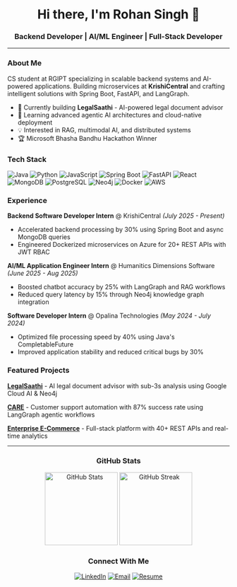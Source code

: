 <div align="center">

# Hi there, I'm Rohan Singh 👋

### Backend Developer | AI/ML Engineer | Full-Stack Developer

</div>

---

### About Me

CS student at RGIPT specializing in scalable backend systems and AI-powered applications. Building microservices at **KrishiCentral** and crafting intelligent solutions with Spring Boot, FastAPI, and LangGraph.

- 🔨 Currently building **LegalSaathi** - AI-powered legal document advisor
- 🌱 Learning advanced agentic AI architectures and cloud-native deployment
- 💡 Interested in RAG, multimodal AI, and distributed systems
- 🏆 Microsoft Bhasha Bandhu Hackathon Winner

### Tech Stack

![Java](https://img.shields.io/badge/Java-ED8B00?style=flat&logo=openjdk&logoColor=white)
![Python](https://img.shields.io/badge/Python-3776AB?style=flat&logo=python&logoColor=white)
![JavaScript](https://img.shields.io/badge/JavaScript-F7DF1E?style=flat&logo=javascript&logoColor=black)
![Spring Boot](https://img.shields.io/badge/Spring_Boot-6DB33F?style=flat&logo=spring-boot&logoColor=white)
![FastAPI](https://img.shields.io/badge/FastAPI-009688?style=flat&logo=fastapi&logoColor=white)
![React](https://img.shields.io/badge/React-20232A?style=flat&logo=react&logoColor=61DAFB)
![MongoDB](https://img.shields.io/badge/MongoDB-47A248?style=flat&logo=mongodb&logoColor=white)
![PostgreSQL](https://img.shields.io/badge/PostgreSQL-316192?style=flat&logo=postgresql&logoColor=white)
![Neo4j](https://img.shields.io/badge/Neo4j-008CC1?style=flat&logo=neo4j&logoColor=white)
![Docker](https://img.shields.io/badge/Docker-2496ED?style=flat&logo=docker&logoColor=white)
![AWS](https://img.shields.io/badge/AWS-232F3E?style=flat&logo=amazon-aws&logoColor=white)

### Experience

**Backend Software Developer Intern** @ KrishiCentral *(July 2025 - Present)*
- Accelerated backend processing by 30% using Spring Boot and async MongoDB queries
- Engineered Dockerized microservices on Azure for 20+ REST APIs with JWT RBAC

**AI/ML Application Engineer Intern** @ Humanitics Dimensions Software *(June 2025 - Aug 2025)*
- Boosted chatbot accuracy by 25% with LangGraph and RAG workflows
- Reduced query latency by 15% through Neo4j knowledge graph integration

**Software Developer Intern** @ Opalina Technologies *(May 2024 - July 2024)*
- Optimized file processing speed by 40% using Java's CompletableFuture
- Improved application stability and reduced critical bugs by 30%

### Featured Projects

**[LegalSaathi](https://github.com/Strizzyy/LegalSaathi)** - AI legal document advisor with sub-3s analysis using Google Cloud AI & Neo4j

**[CARE](https://github.com/Strizzyy/CARE)** - Customer support automation with 87% success rate using LangGraph agentic workflows

**[Enterprise E-Commerce](https://github.com/Strizzyy/Enterprise-Ecommerce)** - Full-stack platform with 40+ REST APIs and real-time analytics

---

<div align="center">

### GitHub Stats

<img src="https://github-readme-stats.vercel.app/api?username=Strizzyy&show_icons=true&theme=tokyonight&hide_border=true&count_private=true" alt="GitHub Stats" height="165"/>
<img src="https://github-readme-streak-stats.herokuapp.com/?user=Strizzyy&theme=tokyonight&hide_border=true" alt="GitHub Streak" height="165"/>

### Connect With Me

[![LinkedIn](https://img.shields.io/badge/LinkedIn-0077B5?style=for-the-badge&logo=linkedin&logoColor=white)](https://linkedin.com/in/rohan-singh-190b99289)
[![Email](https://img.shields.io/badge/Email-D14836?style=for-the-badge&logo=gmail&logoColor=white)](mailto:rohan.singh200402@gmail.com)
[![Resume](https://img.shields.io/badge/Resume-4285F4?style=for-the-badge&logo=google-drive&logoColor=white)](https://drive.google.com/file/d/1EqjgpAgd_4TztIkS3-_Tt95Vwi4HSYMo/view?usp=sharing)

</div>
